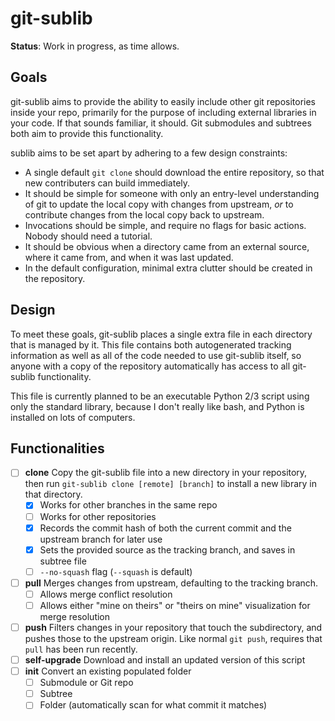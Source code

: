 # git-sublib

**Status**:
Work in progress, as time allows.

## Goals
git-sublib aims to provide the ability to easily include other git repositories inside your repo, 
primarily for the purpose of including external libraries in your code. If that sounds familiar, it
should. Git submodules and subtrees both aim to provide this functionality.

sublib aims to be set apart by adhering to a few design constraints:
- A single default `git clone` should download the entire repository, so that new 
contributers can build immediately.
- It should be simple for someone with only an entry-level understanding of git to update the local copy with changes from upstream, _or_ to contribute changes from the local copy back to upstream.
- Invocations should be simple, and require no flags for basic actions. Nobody should need a tutorial.
- It should be obvious when a directory came from an external source, where it came from, and when it was last updated.
- In the default configuration, minimal extra clutter should be created in the repository.

## Design
To meet these goals, git-sublib places a single extra file in each directory that is managed by it. This file contains both autogenerated tracking information as well as all of the code needed to use git-sublib itself, so anyone with a copy of the repository automatically has access to all git-sublib functionality. 

This file is currently planned to be an executable Python 2/3 script using only the standard library, because I don't really like bash, and Python is installed on lots of computers.

## Functionalities
- [ ] **clone** Copy the git-sublib file into a new directory in your repository, then run `git-sublib clone [remote] [branch]` to install a new library in that directory. 
	- [x] Works for other branches in the same repo
	- [ ] Works for other repositories
	- [x] Records the commit hash of both the current commit and the upstream branch for later use
	- [x] Sets the provided source as the tracking branch, and saves in subtree file
	- [ ] `--no-squash` flag (`--squash` is default)
- [ ] **pull** Merges changes from upstream, defaulting to the tracking branch.
	- [ ] Allows merge conflict resolution
	- [ ] Allows either "mine on theirs" or "theirs on mine" visualization for merge resolution
- [ ] **push** Filters changes in your repository that touch the subdirectory, and pushes those to the upstream origin. Like normal `git push`, requires that `pull` has been run recently.
- [ ] **self-upgrade** Download and install an updated version of this script
- [ ] **init** Convert an existing populated folder
	- [ ] Submodule or Git repo
	- [ ] Subtree
	- [ ] Folder (automatically scan for what commit it matches)